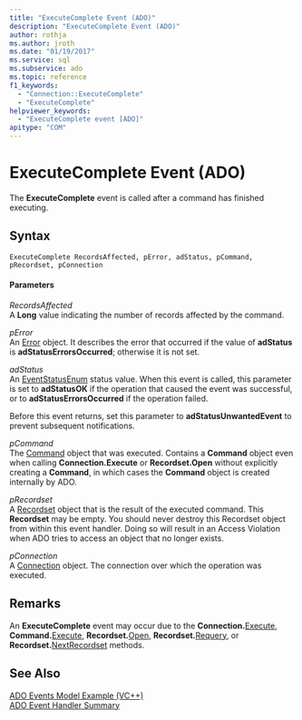 ```yaml
---
title: "ExecuteComplete Event (ADO)"
description: "ExecuteComplete Event (ADO)"
author: rothja
ms.author: jroth
ms.date: "01/19/2017"
ms.service: sql
ms.subservice: ado
ms.topic: reference
f1_keywords:
  - "Connection::ExecuteComplete"
  - "ExecuteComplete"
helpviewer_keywords:
  - "ExecuteComplete event [ADO]"
apitype: "COM"
---
```

# ExecuteComplete Event (ADO)

The **ExecuteComplete** event is called after a command has finished executing.  
  
## Syntax  
  
```  
ExecuteComplete RecordsAffected, pError, adStatus, pCommand, pRecordset, pConnection  
```  
  
#### Parameters  
 *RecordsAffected*  
 A **Long** value indicating the number of records affected by the command.  
  
 *pError*  
 An [Error](../../../ado/reference/ado-api/error-object.md) object. It describes the error that occurred if the value of **adStatus** is **adStatusErrorsOccurred**; otherwise it is not set.  
  
 *adStatus*  
 An [EventStatusEnum](../../../ado/reference/ado-api/eventstatusenum.md) status value. When this event is called, this parameter is set to **adStatusOK** if the operation that caused the event was successful, or to **adStatusErrorsOccurred** if the operation failed.  
  
 Before this event returns, set this parameter to **adStatusUnwantedEvent** to prevent subsequent notifications.  
  
 *pCommand*  
 The [Command](../../../ado/reference/ado-api/command-object-ado.md) object that was executed. Contains a **Command** object even when calling **Connection.Execute** or **Recordset.Open** without explicitly creating a **Command**, in which cases the **Command** object is created internally by ADO.  
  
 *pRecordset*  
 A [Recordset](../../../ado/reference/ado-api/recordset-object-ado.md) object that is the result of the executed command. This **Recordset** may be empty. You should never destroy this Recordset object from within this event handler. Doing so will result in an Access Violation when ADO tries to access an object that no longer exists.  
  
 *pConnection*  
 A [Connection](../../../ado/reference/ado-api/connection-object-ado.md) object. The connection over which the operation was executed.  
  
## Remarks  
 An **ExecuteComplete** event may occur due to the **Connection.**[Execute](../../../ado/reference/ado-api/execute-method-ado-connection.md), **Command.**[Execute](../../../ado/reference/ado-api/execute-method-ado-command.md), **Recordset.**[Open](../../../ado/reference/ado-api/open-method-ado-recordset.md), **Recordset.**[Requery](../../../ado/reference/ado-api/requery-method.md), or **Recordset.**[NextRecordset](../../../ado/reference/ado-api/nextrecordset-method-ado.md) methods.  
  
## See Also  
 [ADO Events Model Example (VC++)](../../../ado/reference/ado-api/ado-events-model-example-vc.md)   
 [ADO Event Handler Summary](../../../ado/guide/data/ado-event-handler-summary.md)
